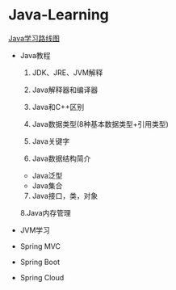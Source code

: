# Java-Learning
[Java学习路线图](https://www.cnblogs.com/biehongli/p/5754555.html)

- Java教程
  1. JDK、JRE、JVM解释 

  2. Java解释器和编译器

  3. Java和C++区别

  4. Java数据类型(8种基本数据类型+引用类型)

  5. Java关键字

  6. Java数据结构简介
    - Java泛型
    - Java集合
  7. Java接口，类，对象

  8.Java内存管理
  
- JVM学习

- Spring MVC

- Spring Boot

+ Spring Cloud
